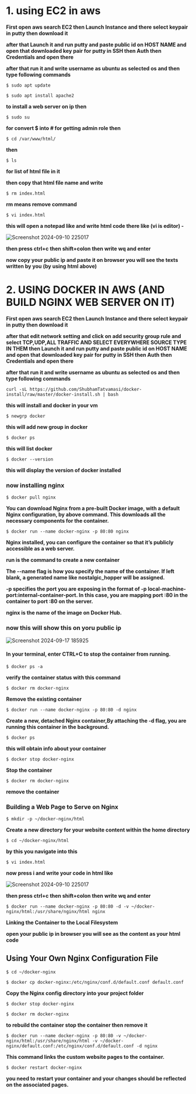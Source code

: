 # 1. using EC2 in aws

**First open aws search EC2 then Launch Instance and there select keypair in putty then download it**

**after that Launch it and run putty and paste public id on HOST NAME and open that downloaded key pair for putty in SSH then Auth then Credentials and open there**

**after that run it and write username as ubuntu as selected os and then type following commands**


```
$ sudo apt update
```

```
$ sudo apt install apache2
```
**to install a web server on ip then**

```
$ sudo su
```
 **for convert $ into # for getting admin role then**

```
$ cd /var/www/html/
```
   
   **then**

```
$ ls
```
  **for list of html file in it**

**then copy that html file name and write**
```
$ rm index.html
```
**rm means remove command**

```
$ vi index.html
```
 **this will open a notepad like and write html code there like (vi is editor) -**

![Screenshot 2024-09-10 225017](https://github.com/user-attachments/assets/ae2e7ceb-b9e6-4f82-a7ff-80b2bc47861c)




**then press ctrl+c then shift+colon then write wq and enter**

**now copy your public ip and paste it on browser you will see the texts written by you (by using html above)**


# 2. USING DOCKER IN AWS (AND BUILD NGINX WEB SERVER ON IT)

**First open aws search EC2 then Launch Instance and there select keypair in putty then download it**

**after that edit network setting and click on add security group rule and select TCP,UDP,ALL TRAFFIC AND SELECT EVERYWHERE SOURCE TYPE IN THEM then Launch it and run putty and paste public id on HOST NAME and open that downloaded key pair for putty in SSH then Auth then Credentials and open there**

**after that run it and write username as ubuntu as selected os and then type following commands**
```terminal
curl -sL https://github.com/ShubhamTatvamasi/docker-install/raw/master/docker-install.sh | bash
```
**this will install and  docker in your vm**

```terminal
$ newgrp docker
```
**this will add new group in docker**

```terminal
$ docker ps
```
**this will list docker**

```terminal
$ docker --version
```
**this will display the version of docker installed**

### now installing nginx

```terminal
$ docker pull nginx
```
**You can download Nginx from a pre-built Docker image, with a default Nginx configuration, by above command.
This downloads all the necessary components for the container.**

```terminal
$ docker run --name docker-nginx -p 80:80 nginx
```
**Nginx installed, you can configure the container so that it’s publicly accessible as a web server.**

**run is the command to create a new container**

**The --name flag is how you specify the name of the container. If left blank, a generated name like nostalgic_hopper will be assigned.**

**-p specifies the port you are exposing in the format of -p local-machine-port:internal-container-port. In this case, you are mapping port :80 in the container to port :80 on the server.**

**nginx is the name of the image on Docker Hub.**


### now this will show this on yoru public ip
![Screenshot 2024-09-17 185925](https://github.com/user-attachments/assets/bb2255a5-8c0b-4d5b-81ee-a1c6a552f5da)



#### In your terminal, enter CTRL+C to stop the container from running.


```terminal
$ docker ps -a
```
**verify the container status with this command**

```terminal
$ docker rm docker-nginx
```
**Remove the existing  container**

```terminal
$ docker run --name docker-nginx -p 80:80 -d nginx
```
**Create a new, detached Nginx container,By attaching the -d flag, you are running this container in the background.**


```terminal
$ docker ps
```
**this will obtain info about your container**


```terminal
$ docker stop docker-nginx
```
**Stop the container**


```terminal
$ docker rm docker-nginx
```
**remove the container**


### Building a Web Page to Serve on Nginx


```terminal
$ mkdir -p ~/docker-nginx/html
```
**Create a new directory for your website content within the home directory**


```terminal
$ cd ~/docker-nginx/html
```
**by this you navigate into this**


```terminal
$ vi index.html
```
**now press i and write your code in html like**

![Screenshot 2024-09-10 225017](https://github.com/user-attachments/assets/ae2e7ceb-b9e6-4f82-a7ff-80b2bc47861c)

**then press ctrl+c then shift+colon then write wq and enter**


```terminal
$ docker run --name docker-nginx -p 80:80 -d -v ~/docker-nginx/html:/usr/share/nginx/html nginx
```
**Linking the Container to the Local Filesystem**

**open your public ip in browser you will see as the content as  your html code**


## Using Your Own Nginx Configuration File

```terminal
$ cd ~/docker-nginx
```

```terminal
$ docker cp docker-nginx:/etc/nginx/conf.d/default.conf default.conf
```
**Copy the Nginx config directory into your project folder**



```terminal
$ docker stop docker-nginx
```


```terminal
$ docker rm docker-nginx
```
**to rebuild the container stop the container then remove it**



```terminal
$ docker run --name docker-nginx -p 80:80 -v ~/docker-nginx/html:/usr/share/nginx/html -v ~/docker-nginx/default.conf:/etc/nginx/conf.d/default.conf -d nginx
```
**This command links the custom website pages to the container.**




```
$ docker restart docker-nginx
```
**you need to restart your container and your changes should be reflected on the associated pages.**









